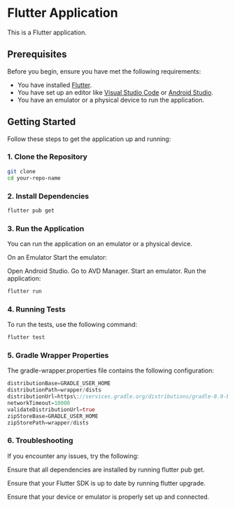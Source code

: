 # Flutter Application

This is a Flutter application.

## Prerequisites

Before you begin, ensure you have met the following requirements:

- You have installed [Flutter](https://flutter.dev/docs/get-started/install).
- You have set up an editor like [Visual Studio Code](https://code.visualstudio.com/) or [Android Studio](https://developer.android.com/studio).
- You have an emulator or a physical device to run the application.

## Getting Started

Follow these steps to get the application up and running:

### 1. Clone the Repository

```sh
git clone 
cd your-repo-name
```

### 2. Install Dependencies

```sh
flutter pub get
```
### 3. Run the Application
You can run the application on an emulator or a physical device.

On an Emulator
Start the emulator:

  Open Android Studio.
  Go to AVD Manager.
  Start an emulator.
  Run the application:
  
``` sh
flutter run
```

### 4. Running Tests
To run the tests, use the following command:
```sh
flutter test
```
### 5. Gradle Wrapper Properties
The gradle-wrapper.properties file contains the following configuration:

``` dart
distributionBase=GRADLE_USER_HOME
distributionPath=wrapper/dists
distributionUrl=https\://services.gradle.org/distributions/gradle-8.9-bin.zip
networkTimeout=10000
validateDistributionUrl=true
zipStoreBase=GRADLE_USER_HOME
zipStorePath=wrapper/dists
```
### 6. Troubleshooting
If you encounter any issues, try the following:

  Ensure that all dependencies are installed by running flutter pub get.
  
  Ensure that your Flutter SDK is up to date by running flutter upgrade.
  
  Ensure that your device or emulator is properly set up and connected.
